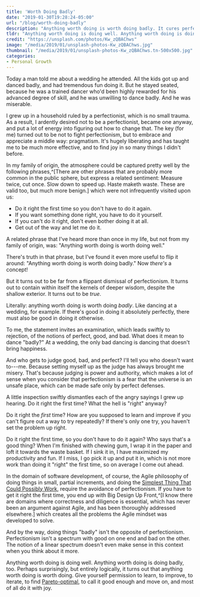 ```yaml
---
title: 'Worth Doing Badly'
date: "2019-01-30T19:28:24-05:00"
url: "/blog/worth-doing-badly"
description: "Anything worth doing is worth doing badly. It cures perfectionism, invites joy, and speeds learning."
tldr: "Anything worth doing is doing well. Anything worth doing is doing badly, too. Perhaps surprisingly, but entirely logically, it turns out that anything worth doing is worth doing. Give yourself permission to learn, to improve, to iterate, and most of all do it with joy."
credit: "https://unsplash.com/photos/Kw_zQBAChws"
image: "/media/2019/01/unsplash-photos-Kw_zQBAChws.jpg"
thumbnail: "/media/2019/01/unsplash-photos-Kw_zQBAChws.tn-500x500.jpg"
categories:
- Personal Growth
---
```

Today a man told me about a wedding he attended.
All the kids got up and danced badly, and had tremendous fun doing it.
But he stayed seated, because he was a trained dancer who'd been highly rewarded for his advanced degree of skill, and he was unwilling to dance badly.
And he was miserable.
<!--more-->

I grew up in a household ruled by a perfectionist, which is no small trauma.
As a result, I ardently desired not to be a perfectionist, became one anyway, and put a lot of energy into figuring out how to change that.
The key (for me) turned out to be not to fight perfectionism, but to embrace and appreciate a middle way: pragmatism.
It's hugely liberating and has taught me to be much more effective, and to find joy in so many things I didn't before.

In my family of origin, the atmosphere could be captured pretty well by the following phrases,^[There are other phrases that are probably more common in the public sphere, but express a related sentiment: Measure twice, cut once. Slow down to speed up. Haste maketh waste. These are valid too, but much more benign.] which were not infrequently visited upon us:

- Do it right the first time so you don't have to do it again.
- If you want something done right, you have to do it yourself.
- If you can't do it right, don't even bother doing it at all.
- Get out of the way and let me do it.

A related phrase that I've heard more than once in my life, but not from my family of origin, was:
"Anything worth doing is worth doing well."

There's truth in that phrase, but I've found it even more useful to flip it around:
"Anything worth doing is worth doing badly."
Now *there's* a concept!

But it turns out to be far from a flippant dismissal of perfectionism.
It turns out to contain within itself the kernels of deeper wisdom, despite the shallow exterior.
It turns out to be *true*.

Literally: anything worth doing is worth doing *badly*.
Like dancing at a wedding, for example.
If there's good in doing it absolutely perfectly, there must also be good in doing it otherwise.

To me, the statement invites an examination, which leads swiftly to rejection, of the notions of perfect, good, and bad.
What does it mean to dance "badly?"
At a wedding, the only bad dancing is dancing that doesn't bring happiness.

And who gets to judge good, bad, and perfect?
I'll tell you who doesn't want to---me.
Because setting myself up as the judge has always brought me misery.
That's because judging is power and authority, which makes a lot of sense when you consider that perfectionism is a fear that the universe is an unsafe place, which can be made safe only by perfect defenses.

A little inspection swiftly dismantles each of the angry sayings I grew up hearing.
Do it right the first time?
What the hell is "right" anyway?

Do it right the *first* time?
How are you supposed to learn and improve if you can't figure out a way to try repeatedly?
If there's only one try, you haven't set the problem up right.

Do it right the first time, so you don't have to do it again?
Who says that's a good thing?
When I'm finished with chewing gum, I wrap it in the paper and loft it towards the waste basket.
If I sink it in, I have maximized my productivity and fun.
If I miss, I go pick it up and put it in, which is not more work than doing it "right" the first time, so on average I come out ahead.

In the domain of software development, of course, the Agile philosophy of doing things in small, partial increments, and doing the [Simplest Thing That Could Possibly Work](http://c2.com/xp/DoTheSimplestThingThatCouldPossiblyWork.html), require the avoidance of perfectionism.
If you have to get it right the first time, you end up with Big Design Up Front,^[I know there are domains where correctness and diligence is essential, which has never been an argument against Agile, and has been thoroughly addressed elsewhere.] which creates all the problems the Agile mindset was developed to solve.

And by the way, doing things "badly" isn't the opposite of perfectionism.
Perfectionism isn't a spectrum with good on one end and bad on the other.
The notion of a linear spectrum doesn't even make sense in this context when you think about it more.

Anything worth doing is doing well.
Anything worth doing is doing badly, too.
Perhaps surprisingly, but entirely logically, it turns out that anything worth doing is worth doing.
Give yourself permission to learn, to improve, to iterate, to find [Pareto-optimal](https://en.wikipedia.org/wiki/Pareto_efficiency), to call it good enough and move on, and most of all do it with joy.
